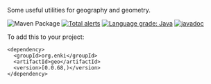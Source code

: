 Some useful utilities for geography and geometry.

![Maven Package](https://github.com/mcculley/EnkiCore/workflows/Maven%20Package/badge.svg)
[![Total alerts](https://img.shields.io/lgtm/alerts/g/mcculley/EnkiCore.svg?logo=lgtm&logoWidth=18)](https://lgtm.com/projects/g/mcculley/EnkiCore/alerts/)
[![Language grade: Java](https://img.shields.io/lgtm/grade/java/g/mcculley/EnkiCore.svg?logo=lgtm&logoWidth=18)](https://lgtm.com/projects/g/mcculley/EnkiCore/context:java)
[![javadoc](https://javadoc.io/badge2/org.enki/geo/javadoc.svg)](https://javadoc.io/geo/org.enki/core)

To add this to your project:
```
<dependency>
  <groupId>org.enki</groupId>
  <artifactId>geo</artifactId>
  <version>[0.0.68,)</version>
</dependency>
```
